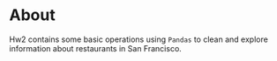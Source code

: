 # About
Hw2 contains some basic operations using `Pandas` to clean and explore information about restaurants in San Francisco.
